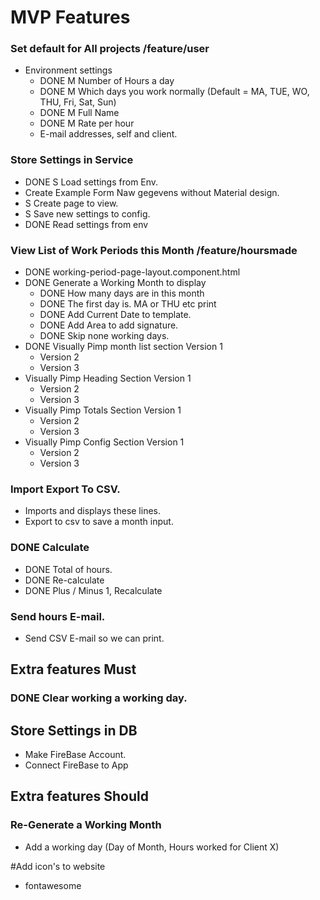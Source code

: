 # MVP Features

### Set default for All projects /feature/user
* Environment settings
  * DONE M Number of Hours a day
  * DONE M Which days you work normally (Default = MA, TUE, WO, THU, Fri, Sat, Sun)
  * DONE M Full Name
  * DONE M Rate per hour
  * E-mail addresses, self and client.
  
### Store Settings in Service
* DONE S Load settings from Env.
* Create Example Form Naw gegevens without Material design.
* S Create page to view.
* S Save new settings to config.
* DONE Read settings from env
  

### View List of Work Periods this Month /feature/hoursmade
* DONE working-period-page-layout.component.html
* DONE Generate a Working Month to display
  * DONE How many days are in this month
  * DONE The first day is. MA or THU etc print
  * DONE Add Current Date to template.
  * DONE Add Area to add signature.
  * DONE Skip none working days.
* DONE Visually Pimp month list section Version 1
  * Version 2
  * Version 3
* Visually Pimp Heading Section Version 1
  * Version 2
  * Version 3
* Visually Pimp Totals Section Version 1
  * Version 2
  * Version 3
* Visually Pimp Config Section Version 1
  * Version 2
  * Version 3  
  
### Import Export To CSV.
* Imports and displays these lines.
* Export to csv to save a month input.  

  
### DONE Calculate
* DONE Total of hours.
* DONE Re-calculate
* DONE Plus / Minus 1, Recalculate


### Send hours E-mail.
* Send CSV E-mail so we can print.

## Extra features Must

### DONE Clear working a working day.

## Store Settings in DB
* Make FireBase Account.
* Connect FireBase to App

## Extra features Should

### Re-Generate a Working Month
* Add a working day (Day of Month, Hours worked for Client X)


#Add icon's to website
* fontawesome
